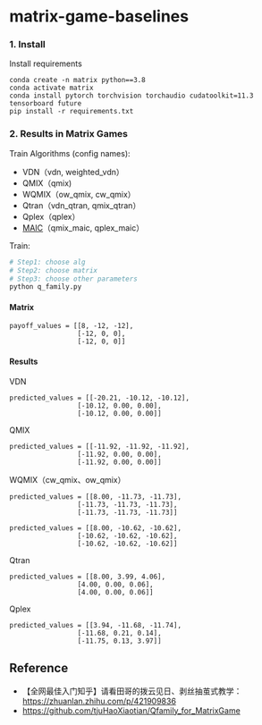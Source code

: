 # matrix-game-baselines

###  1. Install

Install requirements

```shell
conda create -n matrix python==3.8
conda activate matrix
conda install pytorch torchvision torchaudio cudatoolkit=11.3 tensorboard future
pip install -r requirements.txt
```

### 2. Results in Matrix Games 

Train Algorithms (config names): 

- VDN（vdn, weighted_vdn）
- QMIX（qmix)  
- WQMIX（ow_qmix, cw_qmix）
- Qtran（vdn_qtran, qmix_qtran）
- Qplex（qplex）
- [MAIC](https://github.com/mansicer/MAIC)（qmix_maic, qplex_maic）

Train:

``` sh
# Step1: choose alg
# Step2: choose matrix
# Step3: choose other parameters
python q_family.py
```
#### Matrix

```
payoff_values = [[8, -12, -12],
                 [-12, 0, 0],
                 [-12, 0, 0]]
```

#### Results

VDN
```
predicted_values = [[-20.21, -10.12, -10.12],
                 [-10.12, 0.00, 0.00],
                 [-10.12, 0.00, 0.00]]
```

QMIX
```
predicted_values = [[-11.92, -11.92, -11.92],
                 [-11.92, 0.00, 0.00],
                 [-11.92, 0.00, 0.00]]
```

WQMIX（cw_qmix、ow_qmix）
```
predicted_values = [[8.00, -11.73, -11.73],
                 [-11.73, -11.73, -11.73],
                 [-11.73, -11.73, -11.73]]
```
```
predicted_values = [[8.00, -10.62, -10.62],
                 [-10.62, -10.62, -10.62],
                 [-10.62, -10.62, -10.62]]
```

Qtran
```
predicted_values = [[8.00, 3.99, 4.06],
                 [4.00, 0.00, 0.06],
                 [4.00, 0.00, 0.06]]
```

Qplex
```
predicted_values = [[3.94, -11.68, -11.74],
                 [-11.68, 0.21, 0.14],
                 [-11.75, 0.13, 3.97]]
```



## Reference 

* 【全网最佳入门知乎】请看田哥的拨云见日、剥丝抽茧式教学：https://zhuanlan.zhihu.com/p/421909836
* https://github.com/tjuHaoXiaotian/Qfamily_for_MatrixGame
